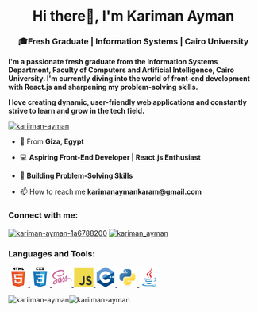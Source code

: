 <h1 align="center">Hi there👋, I'm Kariman Ayman</h1>
<h3 align="center">🎓Fresh Graduate | Information Systems | Cairo University</h3>

<p> <strong> I'm a passionate fresh graduate from the Information Systems Department, Faculty of Computers and Artificial Intelligence, Cairo University. I'm currently diving into the world of front-end development with React.js and sharpening my problem-solving skills. </strong> </p>
<p> <strong> I love creating dynamic, user-friendly web applications and constantly strive to learn and grow in the tech field. </strong> </p>

<p align="left"> <a href="https://github.com/ryo-ma/github-profile-trophy"><img src="https://github-profile-trophy.vercel.app/?username=kariiman-ayman" alt="kariiman-ayman" /></a> </p>

- 🏫 From **Giza, Egypt**

- 💻 **Aspiring Front-End Developer | React.js Enthusiast**

- 🧠 **Building Problem-Solving Skills**

- 📫 How to reach me **karimanaymankaram@gmail.com**


<h3 align="left">Connect with me:</h3>
<p align="left">
<a href="https://linkedin.com/in/kariman-ayman-1a6788200" target="blank"><img align="center" src="https://raw.githubusercontent.com/rahuldkjain/github-profile-readme-generator/master/src/images/icons/Social/linked-in-alt.svg" alt="kariman-ayman-1a6788200" height="30" width="40" /></a>
<a href="https://codeforces.com/profile/kariman_ayman" target="blank"><img align="center" src="https://raw.githubusercontent.com/rahuldkjain/github-profile-readme-generator/master/src/images/icons/Social/codeforces.svg" alt="kariman_ayman" height="30" width="40" /></a>
</p>

<h3 align="left">Languages and Tools:</h3>
<p align="left"> <a href="https://www.w3.org/html/" target="_blank" rel="noreferrer"> <img src="https://raw.githubusercontent.com/devicons/devicon/master/icons/html5/html5-original-wordmark.svg" alt="html5" width="40" height="40"/> </a> <a href="https://www.w3schools.com/css/" target="_blank" rel="noreferrer"> <img src="https://raw.githubusercontent.com/devicons/devicon/master/icons/css3/css3-original-wordmark.svg" alt="css3" width="40" height="40"/> </a> <a href="https://sass-lang.com" target="_blank" rel="noreferrer"> <img src="https://raw.githubusercontent.com/devicons/devicon/master/icons/sass/sass-original.svg" alt="sass" width="40" height="40"/> </a> <a href="https://developer.mozilla.org/en-US/docs/Web/JavaScript" target="_blank" rel="noreferrer"> <img src="https://raw.githubusercontent.com/devicons/devicon/master/icons/javascript/javascript-original.svg" alt="javascript" width="40" height="40"/> </a> <a href="https://www.w3schools.com/cpp/" target="_blank" rel="noreferrer"> <img src="https://raw.githubusercontent.com/devicons/devicon/master/icons/cplusplus/cplusplus-original.svg" alt="cplusplus" width="40" height="40"/> </a> <a href="https://www.python.org" target="_blank" rel="noreferrer"> <img src="https://raw.githubusercontent.com/devicons/devicon/master/icons/python/python-original.svg" alt="python" width="40" height="40"/> </a> <a href="https://www.java.com" target="_blank" rel="noreferrer"> <img src="https://raw.githubusercontent.com/devicons/devicon/master/icons/java/java-original.svg" alt="java" width="40" height="40"/> </a>   </p>

<p><img align="left" src="https://github-readme-stats.vercel.app/api?username=kariiman-ayman&show_icons=true&locale=en" alt="kariiman-ayman" /></p>
<p><img align="left" src="https://github-readme-stats.vercel.app/api/top-langs?username=kariiman-ayman&show_icons=true&locale=en&layout=compact" alt="kariiman-ayman" /></p>


